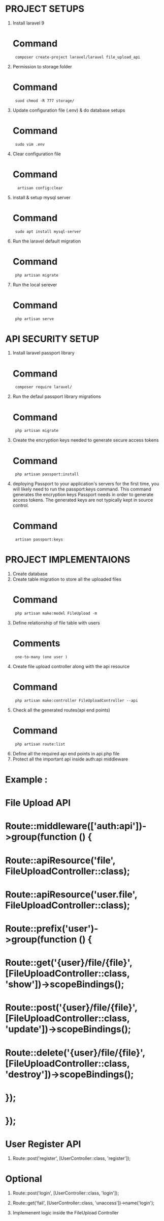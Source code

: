 # PROJECT SETUPS
1. Install laravel 9 
    # Command
        composer create-project laravel/laravel file_upload_api
2. Permission to storage folder
    # Command
        suod chmod -R 777 storage/
3. Update configuration file (.env) & do database setups 
    # Command
        sudo vim .env
4. Clear configuration file
    # Command
         artisan config:clear
5. install & setup mysql server
    # Command
        sudo apt install mysql-server
6. Run the laravel default migration 
    # Command
        php artisan migrate
7. Run the local serever
    # Command
        php artisan serve
    

# API SECURITY SETUP
1. Install laravel passport library
    # Command
        composer require laravel/
2. Run the defaul passport library migrations
    # Command
        php artisan migrate
3. Create the encryption keys needed to generate secure access tokens
    # Command
        php artisan passport:install
4.  deploying Passport to your application's servers for the first time, you will likely need to run the passport:keys command. This command generates the encryption keys Passport needs in order to generate access tokens. The generated keys are not typically kept in source control.
    # Command
         artisan passport:keys

# PROJECT IMPLEMENTAIONS
1. Create database
2. Create table migration to store all the uploaded files
    # Command
        php artisan make:model FileUpload -m
3. Define relationship of file table with users 
    # Comments
        one-to-many (one user )
4. Create file upload controller along with the api resource 
    # Command
        php artisan make:controller FileUploadController --api
5. Check all the generated routes(api end points)
    # Command
        php artisan route:list
6. Define all the required api end points in api.php file
7. Protect all the important api inside auth:api middleware
# Example : 
# File Upload API
# Route::middleware(['auth:api'])->group(function () {
#   Route::apiResource('file', FileUploadController::class);
#   Route::apiResource('user.file', FileUploadController::class);
#   Route::prefix('user')->group(function () {
#       Route::get('{user}/file/{file}', [FileUploadController::class, 'show'])->scopeBindings();
#       Route::post('{user}/file/{file}', [FileUploadController::class, 'update'])->scopeBindings();
#       Route::delete('{user}/file/{file}', [FileUploadController::class, 'destroy'])->scopeBindings();
#   });
# });

# User Register API
1. Route::post('register', [UserController::class, 'register']);

# Optional
1. Route::post('login', [UserController::class, 'login']);
2. Route::get('fail', [UserController::class, 'unaccess'])->name('login');

7. Implemenent logic inside the FileUpload Controller